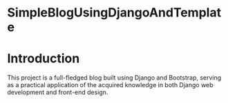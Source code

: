 # SimpleBlogUsingDjangoAndTemplate

# Introduction
This project is a full-fledged blog built using Django and Bootstrap, serving as a practical application of the acquired knowledge in both Django web development and front-end design. 
